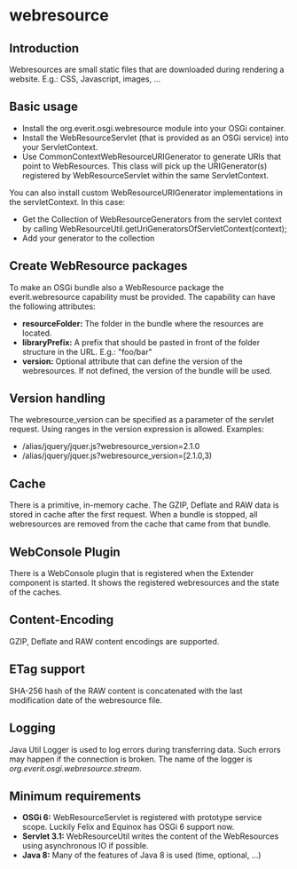 webresource
===========


## Introduction

Webresources are small static files that are downloaded during rendering a
website. E.g.: CSS, Javascript, images, ...


## Basic usage

 - Install the org.everit.osgi.webresource module into your OSGi container.
 - Install the WebResourceServlet (that is provided as an OSGi service) into
   your ServletContext.
 - Use CommonContextWebResourceURIGenerator to generate URIs that point to
   WebResources. This class will pick up the URIGenerator(s) registered by
   WebResourceServlet within the same ServletContext.

You can also install custom WebResourceURIGenerator implementations in the
servletContext. In this case:

 - Get the Collection of WebResourceGenerators from the servlet context by
   calling WebResourceUtil.getUriGeneratorsOfServletContext(context);
 - Add your generator to the collection


## Create WebResource packages

To make an OSGi bundle also a WebResource package the everit.webresource
capability must be provided. The capability can have the following
attributes:

 - __resourceFolder:__ The folder in the bundle where the resources are located.
 - __libraryPrefix:__ A prefix that should be pasted in front of the folder
   structure in the URL. E.g.: "foo/bar"
 - __version:__ Optional attribute that can define the version of the
   webresources. If not defined, the version of the bundle will be used.


## Version handling

The webresource_version can be specified as a parameter of the servlet
request. Using ranges in the version expression is allowed. Examples:

 - /alias/jquery/jquer.js?webresource_version=2.1.0
 - /alias/jquery/jquer.js?webresource_version=[2.1.0,3)


## Cache

There is a primitive, in-memory cache. The GZIP, Deflate and RAW data is
stored in cache after the first request. When a bundle is stopped, all
webresources are removed from the cache that came from that bundle.


## WebConsole Plugin

There is a WebConsole plugin that is registered when the Extender component
is started. It shows the registered webresources and the state of the caches.


## Content-Encoding

GZIP, Deflate and RAW content encodings are supported.


## ETag support

SHA-256 hash of the RAW content is concatenated with the last modification
date of the webresource file.

## Logging

Java Util Logger is used to log errors during transferring data. Such errors
may happen if the connection is broken. The name of the logger is
_org.everit.osgi.webresource.stream_.

## Minimum requirements

 - __OSGi 6:__ WebResourceServlet is registered with prototype service scope.
   Luckily Felix and Equinox has OSGi 6 support now.
 - __Servlet 3.1:__ WebResourceUtil writes the content of the WebResources
   using asynchronous IO if possible.
 - __Java 8:__ Many of the features of Java 8 is used (time, optional, ...)
